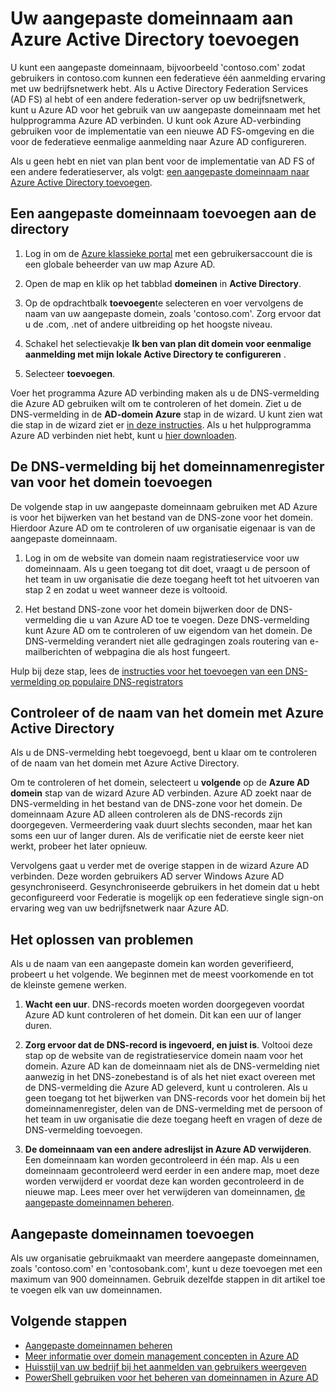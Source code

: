 <properties
    pageTitle="Uw aangepaste domeinnaam toevoegen en instellen van federatieve eenmalige aanmelding met Azure Active Directory | Microsoft Azure"
    description="Het domeinnamen van uw bedrijf toevoegen aan Azure Active Directory en het instellen van federatieve eenmalige aanmelding tussen Azure Active Directory en uw oplossing op ruimten federation."
    services="active-directory"
    documentationCenter=""
    authors="jeffsta"
    manager="femila"
    editor=""/>

<tags
    ms.service="active-directory"
    ms.workload="identity"
    ms.tgt_pltfrm="na"
    ms.devlang="na"
    ms.topic="get-started-article"
    ms.date="10/04/2016"
    ms.author="curtand;jeffsta"/>

# <a name="add-your-custom-domain-name-to-azure-active-directory"></a>Uw aangepaste domeinnaam aan Azure Active Directory toevoegen

U kunt een aangepaste domeinnaam, bijvoorbeeld 'contoso.com' zodat gebruikers in contoso.com kunnen een federatieve één aanmelding ervaring met uw bedrijfsnetwerk hebt. Als u Active Directory Federation Services (AD FS) al hebt of een andere federation-server op uw bedrijfsnetwerk, kunt u Azure AD voor het gebruik van uw aangepaste domeinnaam met het hulpprogramma Azure AD verbinden. U kunt ook Azure AD-verbinding gebruiken voor de implementatie van een nieuwe AD FS-omgeving en die voor de federatieve eenmalige aanmelding naar Azure AD configureren.

Als u geen hebt en niet van plan bent voor de implementatie van AD FS of een andere federatieserver, als volgt: [een aangepaste domeinnaam naar Azure Active Directory toevoegen](active-directory-add-domain.md).

## <a name="add-a-custom-domain-name-to-your-directory"></a>Een aangepaste domeinnaam toevoegen aan de directory

1. Log in om de [Azure klassieke portal](https://manage.windowsazure.com/) met een gebruikersaccount die is een globale beheerder van uw map Azure AD.

2. Open de map en klik op het tabblad **domeinen** in **Active Directory**.

3. Op de opdrachtbalk **toevoegen**te selecteren en voer vervolgens de naam van uw aangepaste domein, zoals 'contoso.com'. Zorg ervoor dat u de .com, .net of andere uitbreiding op het hoogste niveau.

4. Schakel het selectievakje **Ik ben van plan dit domein voor eenmalige aanmelding met mijn lokale Active Directory te configureren** .

5. Selecteer **toevoegen**.

Voer het programma Azure AD verbinding maken als u de DNS-vermelding die Azure AD gebruiken wilt om te controleren of het domein. Ziet u de DNS-vermelding in de **AD-domein Azure** stap in de wizard. U kunt zien wat die stap in de wizard ziet er [in deze instructies](active-directory-aadconnect-get-started-custom.md#verify-the-azure-ad-domain-selected-for-federation). Als u het hulpprogramma Azure AD verbinden niet hebt, kunt u [hier downloaden](http://go.microsoft.com/fwlink/?LinkId=615771).

## <a name="add-the-dns-entry-at-the-domain-name-registrar-for-the-domain"></a>De DNS-vermelding bij het domeinnamenregister van voor het domein toevoegen

De volgende stap in uw aangepaste domeinnaam gebruiken met AD Azure is voor het bijwerken van het bestand van de DNS-zone voor het domein. Hierdoor Azure AD om te controleren of uw organisatie eigenaar is van de aangepaste domeinnaam.

1. Log in om de website van domein naam registratieservice voor uw domeinnaam. Als u geen toegang tot dit doet, vraagt u de persoon of het team in uw organisatie die deze toegang heeft tot het uitvoeren van stap 2 en zodat u weet wanneer deze is voltooid.

2. Het bestand DNS-zone voor het domein bijwerken door de DNS-vermelding die u van Azure AD toe te voegen. Deze DNS-vermelding kunt Azure AD om te controleren of uw eigendom van het domein. De DNS-vermelding verandert niet alle gedragingen zoals routering van e-mailberichten of webpagina die als host fungeert.

Hulp bij deze stap, lees de [instructies voor het toevoegen van een DNS-vermelding op populaire DNS-registrators](https://support.office.com/article/Create-DNS-records-for-Office-365-when-you-manage-your-DNS-records-b0f3fdca-8a80-4e8e-9ef3-61e8a2a9ab23/)

## <a name="verify-the-domain-name-with-azure-ad"></a>Controleer of de naam van het domein met Azure Active Directory

Als u de DNS-vermelding hebt toegevoegd, bent u klaar om te controleren of de naam van het domein met Azure Active Directory.

Om te controleren of het domein, selecteert u **volgende** op de **Azure AD domein** stap van de wizard Azure AD verbinden. Azure AD zoekt naar de DNS-vermelding in het bestand van de DNS-zone voor het domein. De domeinnaam Azure AD alleen controleren als de DNS-records zijn doorgegeven. Vermeerdering vaak duurt slechts seconden, maar het kan soms een uur of langer duren. Als de verificatie niet de eerste keer niet werkt, probeer het later opnieuw.

Vervolgens gaat u verder met de overige stappen in de wizard Azure AD verbinden. Deze worden gebruikers AD server Windows Azure AD gesynchroniseerd. Gesynchroniseerde gebruikers in het domein dat u hebt geconfigureerd voor Federatie is mogelijk op een federatieve single sign-on ervaring weg van uw bedrijfsnetwerk naar Azure AD.

## <a name="troubleshooting"></a>Het oplossen van problemen

Als u de naam van een aangepaste domein kan worden geverifieerd, probeert u het volgende. We beginnen met de meest voorkomende en tot de kleinste gemene werken.

1.  **Wacht een uur**. DNS-records moeten worden doorgegeven voordat Azure AD kunt controleren of het domein. Dit kan een uur of langer duren.

2.  **Zorg ervoor dat de DNS-record is ingevoerd, en juist is**. Voltooi deze stap op de website van de registratieservice domein naam voor het domein. Azure AD kan de domeinnaam niet als de DNS-vermelding niet aanwezig in het DNS-zonebestand is of als het niet exact overeen met de DNS-vermelding die Azure AD geleverd, kunt u controleren. Als u geen toegang tot het bijwerken van DNS-records voor het domein bij het domeinnamenregister, delen van de DNS-vermelding met de persoon of het team in uw organisatie die deze toegang heeft en vragen of deze de DNS-vermelding toevoegen.

3.  **De domeinnaam van een andere adreslijst in Azure AD verwijderen**. Een domeinnaam kan worden gecontroleerd in één map. Als u een domeinnaam gecontroleerd werd eerder in een andere map, moet deze worden verwijderd er voordat deze kan worden gecontroleerd in de nieuwe map. Lees meer over het verwijderen van domeinnamen, [de aangepaste domeinnamen beheren](active-directory-add-manage-domain-names.md).

## <a name="add-more-custom-domain-names"></a>Aangepaste domeinnamen toevoegen

Als uw organisatie gebruikmaakt van meerdere aangepaste domeinnamen, zoals 'contoso.com' en 'contosobank.com', kunt u deze toevoegen met een maximum van 900 domeinnamen. Gebruik dezelfde stappen in dit artikel toe te voegen elk van uw domeinnamen.

## <a name="next-steps"></a>Volgende stappen

-   [Aangepaste domeinnamen beheren](active-directory-add-manage-domain-names.md)
-   [Meer informatie over domein management concepten in Azure AD](active-directory-add-domain-concepts.md)
-   [Huisstijl van uw bedrijf bij het aanmelden van gebruikers weergeven](active-directory-add-company-branding.md)
-   [PowerShell gebruiken voor het beheren van domeinnamen in Azure AD](https://msdn.microsoft.com/library/azure/e1ef403f-3347-4409-8f46-d72dafa116e0#BKMK_ManageDomains)

